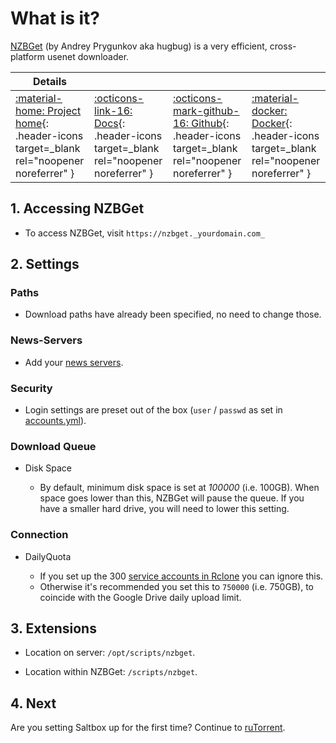 # What is it?

[NZBGet](https://nzbget.net/) (by Andrey Prygunkov aka hugbug) is a very efficient, cross-platform usenet downloader.

| Details     |             |             |             |
|-------------|-------------|-------------|-------------|
| [:material-home: Project home](https://nzbget.net){: .header-icons target=_blank rel="noopener noreferrer" } | [:octicons-link-16: Docs](https://nzbget.net/documentation){: .header-icons target=_blank rel="noopener noreferrer" } | [:octicons-mark-github-16: Github](https://github.com/nzbget/nzbget){: .header-icons target=_blank rel="noopener noreferrer" } | [:material-docker: Docker](https://hub.docker.com/r/hotio/nzbget){: .header-icons target=_blank rel="noopener noreferrer" }|

## 1. Accessing NZBGet

- To access NZBGet, visit `https://nzbget._yourdomain.com_`

## 2. Settings

### Paths

- Download paths have already been specified, no need to change those.

### News-Servers

- Add your [news servers](../reference/usenet-torrent.md).

### Security

- Login settings are preset out of the box (`user` / `passwd` as set in [accounts.yml](../reference/accounts.md)).

### Download Queue

- Disk Space

  - By default, minimum disk space is set at _100000_ (i.e. 100GB). When space goes lower than this, NZBGet will pause the queue. If you have a smaller hard drive, you will need to lower this setting.

### Connection

- DailyQuota

  - If you set up the 300 [service accounts in Rclone](https://docs.saltbox.dev/reference/rclone-manual/) you can ignore this.
  - Otherwise it's recommended you set this to `750000` (i.e. 750GB), to coincide with the Google Drive daily upload limit.

## 3. Extensions

- Location on server: `/opt/scripts/nzbget`.

- Location within NZBGet: `/scripts/nzbget`.

## 4. Next

Are you setting Saltbox up for the first time?  Continue to [ruTorrent](../rutorrent/).
